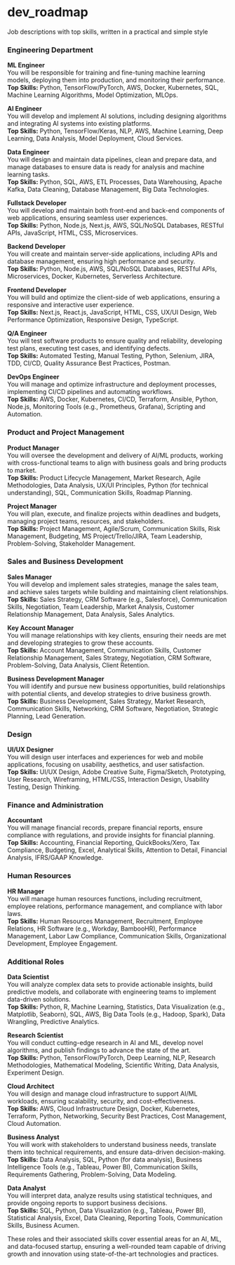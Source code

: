 # dev_roadmap

Job descriptions with top skills, written in a practical and simple style

### Engineering Department

**ML Engineer**  
You will be responsible for training and fine-tuning machine learning models, deploying them into production, and monitoring their performance.  
**Top Skills:** Python, TensorFlow/PyTorch, AWS, Docker, Kubernetes, SQL, Machine Learning Algorithms, Model Optimization, MLOps.

**AI Engineer**  
You will develop and implement AI solutions, including designing algorithms and integrating AI systems into existing platforms.  
**Top Skills:** Python, TensorFlow/Keras, NLP, AWS, Machine Learning, Deep Learning, Data Analysis, Model Deployment, Cloud Services.

**Data Engineer**  
You will design and maintain data pipelines, clean and prepare data, and manage databases to ensure data is ready for analysis and machine learning tasks.  
**Top Skills:** Python, SQL, AWS, ETL Processes, Data Warehousing, Apache Kafka, Data Cleaning, Database Management, Big Data Technologies.

**Fullstack Developer**  
You will develop and maintain both front-end and back-end components of web applications, ensuring seamless user experiences.  
**Top Skills:** Python, Node.js, Next.js, AWS, SQL/NoSQL Databases, RESTful APIs, JavaScript, HTML, CSS, Microservices.

**Backend Developer**  
You will create and maintain server-side applications, including APIs and database management, ensuring high performance and security.  
**Top Skills:** Python, Node.js, AWS, SQL/NoSQL Databases, RESTful APIs, Microservices, Docker, Kubernetes, Serverless Architecture.

**Frontend Developer**  
You will build and optimize the client-side of web applications, ensuring a responsive and interactive user experience.  
**Top Skills:** Next.js, React.js, JavaScript, HTML, CSS, UX/UI Design, Web Performance Optimization, Responsive Design, TypeScript.

**Q/A Engineer**  
You will test software products to ensure quality and reliability, developing test plans, executing test cases, and identifying defects.  
**Top Skills:** Automated Testing, Manual Testing, Python, Selenium, JIRA, TDD, CI/CD, Quality Assurance Best Practices, Postman.

**DevOps Engineer**  
You will manage and optimize infrastructure and deployment processes, implementing CI/CD pipelines and automating workflows.  
**Top Skills:** AWS, Docker, Kubernetes, CI/CD, Terraform, Ansible, Python, Node.js, Monitoring Tools (e.g., Prometheus, Grafana), Scripting and Automation.

### Product and Project Management

**Product Manager**  
You will oversee the development and delivery of AI/ML products, working with cross-functional teams to align with business goals and bring products to market.  
**Top Skills:** Product Lifecycle Management, Market Research, Agile Methodologies, Data Analysis, UX/UI Principles, Python (for technical understanding), SQL, Communication Skills, Roadmap Planning.

**Project Manager**  
You will plan, execute, and finalize projects within deadlines and budgets, managing project teams, resources, and stakeholders.  
**Top Skills:** Project Management, Agile/Scrum, Communication Skills, Risk Management, Budgeting, MS Project/Trello/JIRA, Team Leadership, Problem-Solving, Stakeholder Management.

### Sales and Business Development

**Sales Manager**  
You will develop and implement sales strategies, manage the sales team, and achieve sales targets while building and maintaining client relationships.  
**Top Skills:** Sales Strategy, CRM Software (e.g., Salesforce), Communication Skills, Negotiation, Team Leadership, Market Analysis, Customer Relationship Management, Data Analysis, Sales Analytics.

**Key Account Manager**  
You will manage relationships with key clients, ensuring their needs are met and developing strategies to grow these accounts.  
**Top Skills:** Account Management, Communication Skills, Customer Relationship Management, Sales Strategy, Negotiation, CRM Software, Problem-Solving, Data Analysis, Client Retention.

**Business Development Manager**  
You will identify and pursue new business opportunities, build relationships with potential clients, and develop strategies to drive business growth.  
**Top Skills:** Business Development, Sales Strategy, Market Research, Communication Skills, Networking, CRM Software, Negotiation, Strategic Planning, Lead Generation.

### Design

**UI/UX Designer**  
You will design user interfaces and experiences for web and mobile applications, focusing on usability, aesthetics, and user satisfaction.  
**Top Skills:** UI/UX Design, Adobe Creative Suite, Figma/Sketch, Prototyping, User Research, Wireframing, HTML/CSS, Interaction Design, Usability Testing, Design Thinking.

### Finance and Administration

**Accountant**  
You will manage financial records, prepare financial reports, ensure compliance with regulations, and provide insights for financial planning.  
**Top Skills:** Accounting, Financial Reporting, QuickBooks/Xero, Tax Compliance, Budgeting, Excel, Analytical Skills, Attention to Detail, Financial Analysis, IFRS/GAAP Knowledge.

### Human Resources

**HR Manager**  
You will manage human resources functions, including recruitment, employee relations, performance management, and compliance with labor laws.  
**Top Skills:** Human Resources Management, Recruitment, Employee Relations, HR Software (e.g., Workday, BambooHR), Performance Management, Labor Law Compliance, Communication Skills, Organizational Development, Employee Engagement.

### Additional Roles

**Data Scientist**  
You will analyze complex data sets to provide actionable insights, build predictive models, and collaborate with engineering teams to implement data-driven solutions.  
**Top Skills:** Python, R, Machine Learning, Statistics, Data Visualization (e.g., Matplotlib, Seaborn), SQL, AWS, Big Data Tools (e.g., Hadoop, Spark), Data Wrangling, Predictive Analytics.

**Research Scientist**  
You will conduct cutting-edge research in AI and ML, develop novel algorithms, and publish findings to advance the state of the art.  
**Top Skills:** Python, TensorFlow/PyTorch, Deep Learning, NLP, Research Methodologies, Mathematical Modeling, Scientific Writing, Data Analysis, Experiment Design.

**Cloud Architect**  
You will design and manage cloud infrastructure to support AI/ML workloads, ensuring scalability, security, and cost-effectiveness.  
**Top Skills:** AWS, Cloud Infrastructure Design, Docker, Kubernetes, Terraform, Python, Networking, Security Best Practices, Cost Management, Cloud Automation.

**Business Analyst**  
You will work with stakeholders to understand business needs, translate them into technical requirements, and ensure data-driven decision-making.  
**Top Skills:** Data Analysis, SQL, Python (for data analysis), Business Intelligence Tools (e.g., Tableau, Power BI), Communication Skills, Requirements Gathering, Problem-Solving, Data Modeling.

**Data Analyst**  
You will interpret data, analyze results using statistical techniques, and provide ongoing reports to support business decisions.  
**Top Skills:** SQL, Python, Data Visualization (e.g., Tableau, Power BI), Statistical Analysis, Excel, Data Cleaning, Reporting Tools, Communication Skills, Business Acumen.

These roles and their associated skills cover essential areas for an AI, ML, and data-focused startup, ensuring a well-rounded team capable of driving growth and innovation using state-of-the-art technologies and practices.